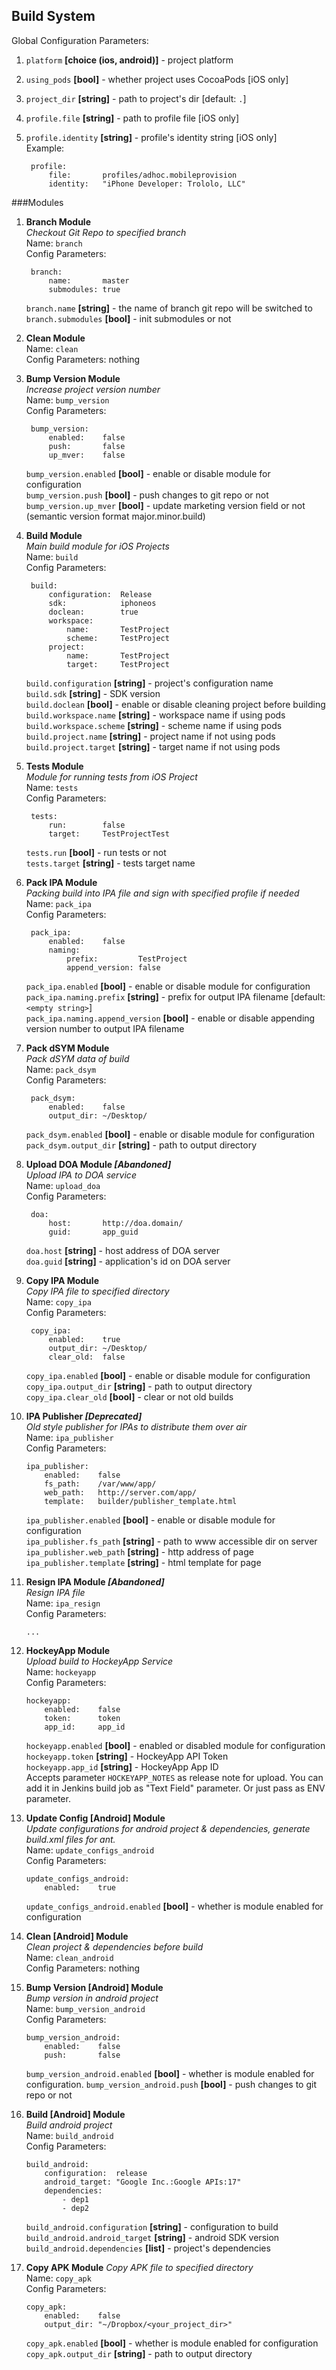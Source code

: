 ## Build System
Global Configuration Parameters:  
1. `platform` **[choice (ios, android)]** - project platform  
2. `using_pods` **[bool]** - whether project uses CocoaPods [iOS only]  
3. `project_dir` **[string]** - path to project's dir [default: `.`]  
4. `profile.file` **[string]** - path to profile file [iOS only]  
5. `profile.identity` **[string]** - profile's identity string [iOS only]  
	Example:
	
		profile:
			file:       profiles/adhoc.mobileprovision
			identity:   "iPhone Developer: Trololo, LLC"

###Modules

1. **Branch Module**  
	_Checkout Git Repo to specified branch_  
	Name: `branch`  
	Config Parameters:  

		branch:  
			name:       master  
			submodules: true
	`branch.name` **[string]** - the name of branch git repo will be switched to  
	`branch.submodules` **[bool]** - init submodules or not
2. **Clean Module**  
	Name: `clean`  
	Config Parameters: nothing
3. **Bump Version Module**  
	_Increase project version number_  
	Name: `bump_version`  
	Config Parameters:
	
		bump_version:
			enabled:    false
			push:		false
			up_mver:	false
	`bump_version.enabled` **[bool]** - enable or disable module for configuration  
	`bump_version.push` **[bool]** - push changes to git repo or not  
	`bump_version.up_mver` **[bool]** - update marketing version field or not (semantic version format major.minor.build)
4. **Build Module**  
	_Main build module for iOS Projects_  
	Name: `build`  
	Config Parameters:
	
		build:
			configuration:  Release
			sdk:            iphoneos
			doclean:		true
			workspace:
				name:       TestProject
				scheme:     TestProject
			project:
				name:       TestProject
				target:     TestProject
	`build.configuration` **[string]** - project's configuration name  
	`build.sdk` **[string]** - SDK version  
	`build.doclean` **[bool]** - enable or disable cleaning project before building  
	`build.workspace.name` **[string]** - workspace name if using pods  
	`build.workspace.scheme` **[string]** - scheme name if using pods  
	`build.project.name` **[string]** - project name if not using pods  
	`build.project.target` **[string]** - target name if not using pods  
5. **Tests Module**  
	_Module for running tests from iOS Project_  
	Name: `tests`  
	Config Parameters:
	
		tests:
			run:        false
			target:     TestProjectTest
	`tests.run` **[bool]** - run tests or not  
	`tests.target` **[string]** - tests target name

6. **Pack IPA Module**  
	_Packing build into IPA file and sign with specified profile if needed_  
	Name: `pack_ipa`  
	Config Parameters:
	
		pack_ipa:
			enabled:	false
			naming:
				prefix:         TestProject
				append_version: false
	`pack_ipa.enabled` **[bool]** - enable or disable module for configuration  
	`pack_ipa.naming.prefix` **[string]** - prefix for output IPA filename [default: `<empty string>`]  
	`pack_ipa.naming.append_version` **[bool]** - enable or disable appending version number to output IPA filename

7. **Pack dSYM Module**  
	_Pack dSYM data of build_  
	Name: `pack_dsym`  
	Config Parameters:
	
		pack_dsym:
			enabled:    false
			output_dir: ~/Desktop/
	`pack_dsym.enabled` **[bool]** - enable or disable module for configuration  
	`pack_dsym.output_dir` **[string]** - path to output directory

8. **Upload DOA Module _[Abandoned]_**  
	_Upload IPA to DOA service_  
	Name: `upload_doa`  
	Config Parameters:
	
		doa:
			host:       http://doa.domain/
			guid:       app_guid
	`doa.host` **[string]** - host address of DOA server  
	`doa.guid` **[string]** - application's id on DOA server

9. **Copy IPA Module**  
	_Copy IPA file to specified directory_  
	Name: `copy_ipa`  
	Config Parameters:
	
		copy_ipa:
			enabled:    true
			output_dir: ~/Desktop/
			clear_old:  false
	`copy_ipa.enabled` **[bool]** - enable or disable module for configuration  
	`copy_ipa.output_dir` **[string]** - path to output directory  
	`copy_ipa.clear_old` **[bool]** - clear or not old builds

10. **IPA Publisher _[Deprecated]_**  
	_Old style publisher for IPAs to distribute them over air_  
	Name: `ipa_publisher`  
	Config Parameters:
	
		ipa_publisher:
			enabled:    false
			fs_path:    /var/www/app/
			web_path:   http://server.com/app/
			template:   builder/publisher_template.html
	`ipa_publisher.enabled` **[bool]** - enable or disable module for configuration  
	`ipa_publisher.fs_path` **[string]** - path to www accessible dir on server  
	`ipa_publisher.web_path` **[string]** - http address of page  
	`ipa_publisher.template` **[string]** - html template for page  

11. **Resign IPA Module _[Abandoned]_**  
	_Resign IPA file_  
	Name: `ipa_resign`  
	Config Parameters:
	
		...
12. **HockeyApp Module**  
	_Upload build to HockeyApp Service_  
	Name: `hockeyapp`  
	Config Parameters:
	
		hockeyapp:
			enabled:    false
			token:      token
			app_id:     app_id
	`hockeyapp.enabled` **[bool]** - enabled or disabled module for configuration  
	`hockeyapp.token` **[string]** - HockeyApp API Token  
	`hockeyapp.app_id` **[string]** - HockeyApp App ID  
	Accepts parameter `HOCKEYAPP_NOTES` as release note for upload. You can add it in Jenkins build job as "Text Field" parameter. Or just pass as ENV parameter.

13.	**Update Config [Android] Module**  
	_Update configurations for android project & dependencies, generate build.xml files for ant._  
	Name: `update_configs_android`  
	Config Parameters:
	
	    update_configs_android:
	        enabled:    true
	`update_configs_android.enabled` **[bool]** - whether is module enabled for configuration

14. **Clean [Android] Module**  
	_Clean project & dependencies before build_  
	Name: `clean_android`  
	Config Parameters: nothing
15. **Bump Version [Android] Module**  
	_Bump version in android project_  
	Name: `bump_version_android`  
	Config Parameters:
	
	    bump_version_android:
	        enabled:    false
	        push:       false
	`bump_version_android.enabled` **[bool]** - whether is module enabled for 	configuration. 
	`bump_version_android.push` **[bool]** - push changes to git repo or not

16. **Build [Android] Module**  
	_Build android project_  
	Name: `build_android`  
	Config Parameters:
	
	    build_android:
	        configuration:  release
	        android_target: "Google Inc.:Google APIs:17"
	        dependencies:
	            - dep1
	            - dep2
	`build_android.configuration` **[string]** - configuration to build  
	`build_android.android_target` **[string]** - android SDK version  
	`build_android.dependencies` **[list]** - project's dependencies

17. **Copy APK Module**	
	_Copy APK file to specified directory_  
	Name: `copy_apk`  
	Config Parameters:
	
		copy_apk:
	        enabled:    false
	        output_dir: "~/Dropbox/<your_project_dir>"
	`copy_apk.enabled` **[bool]** - whether is module enabled for configuration  
	`copy_apk.output_dir` **[string]** - path to output directory
